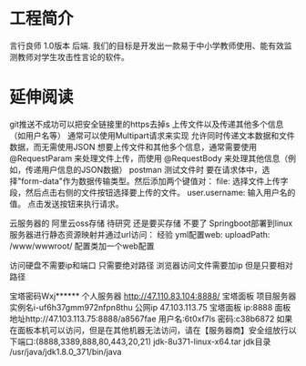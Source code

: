 # 工程简介
言行良师 1.0版本 后端. 我们的目标是开发出一款易于中小学教师使用、能有效监测教师对学生攻击性言论的软件。
# 延伸阅读
git推送不成功可以把安全链接里的https去掉s
上传文件以及传递其他多个信息（如用户名等） 通常可以使用Multipart请求来实现 允许同时传递文本数据和文件数据，而无需使用JSON
想要上传文件和其他多个信息，通常需要使用 @RequestParam 来处理文件上传，而使用 @RequestBody 来处理其他信息（例如，传递用户信息的JSON数据）
postman 测试文件时 要在请求体中，选择"form-data"作为数据传输类型。然后添加两个键值对：
file: 选择文件上传字段，然后点击右侧的文件按钮选择要上传的文件。
user.username: 输入用户名的值。
点击发送按钮来执行请求。


云服务器的
阿里云oss存储     待研究   还是要买存储  不要了
Springboot部署到linux服务器进行静态资源映射并通过url访问：
经验  yml配置web:
uploadPath: /www/wwwroot/
配置类加一个web配置

访问硬盘不需要ip和端口  只需要绝对路径
浏览器访问文件需要加ip  但是只要相对路径



宝塔密码Wxj******
个人服务器  http://47.110.83.104:8888/ 宝塔面板
项目服务器
实例名i-uf6h37gmm972nfpn8thu
公网ip  47.103.113.75
宝塔面板  ip:8888
面板地址http://47.103.113.75:8888/a8567fae
用户名:6t0xf7ls
密码:c38b6872
如果在面板本机可以访问，但是在其他机器无法访问，请在【服务器商】安全组放行以下端口:(8888,3389,888,80,443,20,21)
jdk-8u371-linux-x64.tar
jdk目录
/usr/java/jdk1.8.0_371/bin/java
